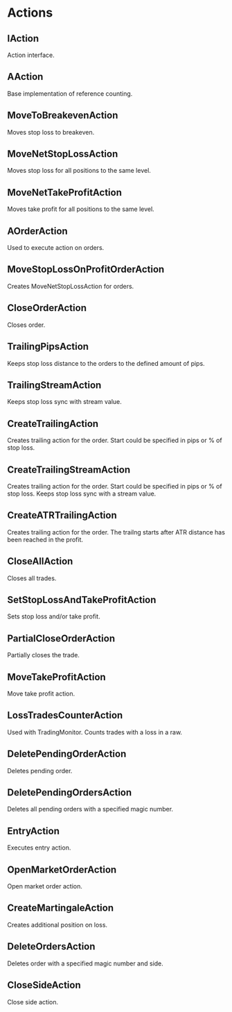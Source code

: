 # Actions

## IAction

Action interface.

## AAction

Base implementation of reference counting.

## MoveToBreakevenAction

Moves stop loss to breakeven.

## MoveNetStopLossAction

Moves stop loss for all positions to the same level.

## MoveNetTakeProfitAction

Moves take profit for all positions to the same level.

## AOrderAction

Used to execute action on orders.

## MoveStopLossOnProfitOrderAction

Creates MoveNetStopLossAction for orders.

## CloseOrderAction

Closes order.

## TrailingPipsAction

Keeps stop loss distance to the orders to the defined amount of pips.

## TrailingStreamAction

Keeps stop loss sync with stream value.

## CreateTrailingAction

Creates trailing action for the order. Start could be specified in pips or % of stop loss.

## CreateTrailingStreamAction

Creates trailing action for the order. Start could be specified in pips or % of stop loss. Keeps stop loss sync with a stream value.

## CreateATRTrailingAction

Creates trailing action for the order. The trailng starts after ATR distance has been reached in the profit.

## CloseAllAction

Closes all trades.

## SetStopLossAndTakeProfitAction

Sets stop loss and/or take profit.

## PartialCloseOrderAction

Partially closes the trade.

## MoveTakeProfitAction

Move take profit action.

## LossTradesCounterAction

Used with TradingMonitor. Counts trades with a loss in a raw.

## DeletePendingOrderAction

Deletes pending order.

## DeletePendingOrdersAction

Deletes all pending orders with a specified magic number.

## EntryAction

Executes entry action.

## OpenMarketOrderAction

Open market order action.

## CreateMartingaleAction

Creates additional position on loss.

## DeleteOrdersAction

Deletes order with a specified magic number and side.

## CloseSideAction

Close side action.